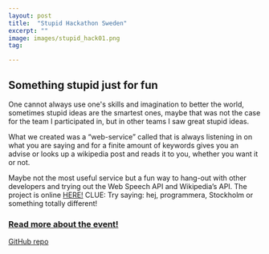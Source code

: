 ```yaml
---
layout: post
title:  "Stupid Hackathon Sweden"
excerpt: ""
image: images/stupid_hack01.png
tag:

---
```

## Something stupid just for fun

One cannot always use one's skills and imagination to better the world, sometimes stupid ideas are the smartest ones, maybe that was not the case for the team I participated in, but in other teams I saw great stupid ideas.

What we created was a “web-service” called  that is always listening in on what you are saying and for a finite amount of keywords gives you an advise or looks up a wikipedia post and reads it to you, whether you want it or not.

Maybe not the most useful service but a fun way to hang-out with other developers and trying out the Web Speech API and Wikipedia’s API. The project is online                           <a href="httpss://stupidhackathon.herokuapp.com" target="_blank">HERE!</a> CLUE: Try saying: hej, programmera, Stockholm or something totally different!

### <a href="httpss://www.stupidhackathon.se/" target="_blank"> Read more about the event!</a>


<a href="httpss://github.com/Hatlen/stupidhackaton " target="_blank">GitHub repo</a>
